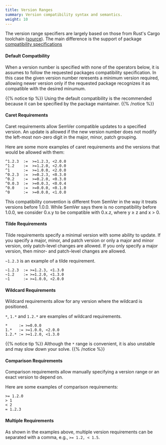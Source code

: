 ```yaml
---
title: Version Ranges
summary: Version compatibility syntax and semantics.
weight: 10
---
```


The version range specifiers are largely based on those from Rust's Cargo toolchain ([source](https://doc.rust-lang.org/cargo/reference/specifying-dependencies.html)). The main difference is the support of package [compatibility specifications](../spec#Compatibility)

#### Default Compatbility

When a version number is specified with none of the operators below, it is assumes to follow the requested packages compatibility specification. In this case the given version number reresents a minimum version required, allowing newer version only if the requested package recognizes it as compatible with the desired minumum.

{{% notice tip %}}
Using the default compatibility is the recommended because it can be specified by the package maintainer.
{{% /notice %}}

#### Caret Requirements

Caret requirements allow SemVer compatible updates to a specified version. An update is allowed if the new version number does not modify the left-most non-zero digit in the major, minor, patch grouping.

Here are some more examples of caret requirements and the versions that would be allowed with them:

```
^1.2.3  :=  >=1.2.3, <2.0.0
^1.2    :=  >=1.2.0, <2.0.0
^1      :=  >=1.0.0, <2.0.0
^0.2.3  :=  >=0.2.3, <0.3.0
^0.2    :=  >=0.2.0, <0.3.0
^0.0.3  :=  >=0.0.3, <0.0.4
^0.0    :=  >=0.0.0, <0.1.0
^0      :=  >=0.0.0, <1.0.0
```

This compatibility convention is different from SemVer in the way it treats versions before 1.0.0. While SemVer says there is no compatibility before 1.0.0, we consider 0.x.y to be compatible with 0.x.z, where y ≥ z and x > 0.

#### Tilde Requirements

Tilde requirements specify a minimal version with some ability to update. If you specify a major, minor, and patch version or only a major and minor version, only patch-level changes are allowed. If you only specify a major version, then minor- and patch-level changes are allowed.

`~1.2.3` is an example of a tilde requirement.

```
~1.2.3  := >=1.2.3, <1.3.0
~1.2    := >=1.2.0, <1.3.0
~1      := >=1.0.0, <2.0.0
```

#### Wildcard Requirements

Wildcard requirements allow for any version where the wildcard is positioned.

`*`, `1.*` and `1.2.*` are examples of wildcard requirements.

```
*     := >=0.0.0
1.*   := >=1.0.0, <2.0.0
1.2.* := >=1.2.0, <1.3.0
```

{{% notice tip %}}
Although the `*` range is convenient, it is also unstable and may slow down your solve.
{{% /notice %}}

#### Comparison Requirements

Comparison requirements allow manually specifying a version range or an exact version to depend on.

Here are some examples of comparison requirements:

```
>= 1.2.0
> 1
< 2
= 1.2.3
```

#### Multiple Requirements

As shown in the examples above, multiple version requirements can be separated with a comma, e.g., `>= 1.2, < 1.5`.
